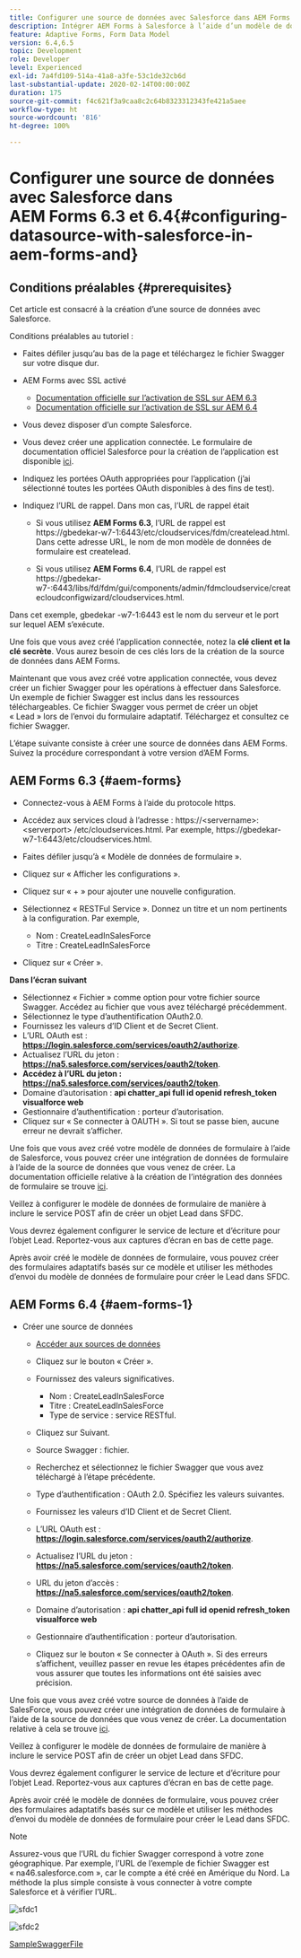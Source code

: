 ```yaml
---
title: Configurer une source de données avec Salesforce dans AEM Forms 6.3 et 6.4
description: Intégrer AEM Forms à Salesforce à l’aide d’un modèle de données de formulaire
feature: Adaptive Forms, Form Data Model
version: 6.4,6.5
topic: Development
role: Developer
level: Experienced
exl-id: 7a4fd109-514a-41a8-a3fe-53c1de32cb6d
last-substantial-update: 2020-02-14T00:00:00Z
duration: 175
source-git-commit: f4c621f3a9caa8c2c64b8323312343fe421a5aee
workflow-type: ht
source-wordcount: '816'
ht-degree: 100%

---
```


# Configurer une source de données avec Salesforce dans AEM Forms 6.3 et 6.4{#configuring-datasource-with-salesforce-in-aem-forms-and}

## Conditions préalables {#prerequisites}

Cet article est consacré à la création d’une source de données avec Salesforce.

Conditions préalables au tutoriel :

* Faites défiler jusqu’au bas de la page et téléchargez le fichier Swagger sur votre disque dur.
* AEM Forms avec SSL activé

   * [Documentation officielle sur l’activation de SSL sur AEM 6.3](https://helpx.adobe.com/fr/experience-manager/6-3/sites/administering/using/ssl-by-default.html)
   * [Documentation officielle sur l’activation de SSL sur AEM 6.4](https://helpx.adobe.com/fr/experience-manager/6-4/sites/administering/using/ssl-by-default.html)

* Vous devez disposer d’un compte Salesforce.
* Vous devez créer une application connectée. Le formulaire de documentation officiel Salesforce pour la création de l’application est disponible [ici](https://help.salesforce.com/articleView?id=connected_app_create.htm&amp;type=0).
* Indiquez les portées OAuth appropriées pour l’application (j’ai sélectionné toutes les portées OAuth disponibles à des fins de test).
* Indiquez l’URL de rappel. Dans mon cas, l’URL de rappel était

   * Si vous utilisez **AEM Forms 6.3**, l’URL de rappel est https://gbedekar-w7-1:6443/etc/cloudservices/fdm/createlead.html. Dans cette adresse URL, le nom de mon modèle de données de formulaire est createlead.

   * Si vous utilisez **AEM Forms 6.4**, l’URL de rappel est https://gbedekar-w7-:6443/libs/fd/fdm/gui/components/admin/fdmcloudservice/createcloudconfigwizard/cloudservices.html.

Dans cet exemple, gbedekar -w7-1:6443 est le nom du serveur et le port sur lequel AEM s’exécute.

Une fois que vous avez créé l’application connectée, notez la **clé client et la clé secrète**. Vous aurez besoin de ces clés lors de la création de la source de données dans AEM Forms.

Maintenant que vous avez créé votre application connectée, vous devez créer un fichier Swagger pour les opérations à effectuer dans Salesforce. Un exemple de fichier Swagger est inclus dans les ressources téléchargeables. Ce fichier Swagger vous permet de créer un objet « Lead » lors de l’envoi du formulaire adaptatif. Téléchargez et consultez ce fichier Swagger.

L’étape suivante consiste à créer une source de données dans AEM Forms. Suivez la procédure correspondant à votre version d’AEM Forms.

## AEM Forms 6.3 {#aem-forms}

* Connectez-vous à AEM Forms à l’aide du protocole https.
* Accédez aux services cloud à l’adresse : https://&lt;servername>:&lt;serverport> /etc/cloudservices.html. Par exemple, https://gbedekar-w7-1:6443/etc/cloudservices.html.
* Faites défiler jusqu’à « Modèle de données de formulaire ».
* Cliquez sur « Afficher les configurations ».
* Cliquez sur « + » pour ajouter une nouvelle configuration.
* Sélectionnez « RESTFul Service ». Donnez un titre et un nom pertinents à la configuration. Par exemple,

   * Nom : CreateLeadInSalesForce
   * Titre : CreateLeadInSalesForce

* Cliquez sur « Créer ».

**Dans l’écran suivant**

* Sélectionnez « Fichier » comme option pour votre fichier source Swagger. Accédez au fichier que vous avez téléchargé précédemment.
* Sélectionnez le type d’authentification OAuth2.0.
* Fournissez les valeurs d’ID Client et de Secret Client.
* L’URL OAuth est : **https://login.salesforce.com/services/oauth2/authorize**.
* Actualisez l’URL du jeton : **https://na5.salesforce.com/services/oauth2/token**.
* **Accédez à l’URL du jeton : https://na5.salesforce.com/services/oauth2/token**.
* Domaine d’autorisation : **api chatter_api full id openid refresh_token visualforce web**
* Gestionnaire d’authentification : porteur d’autorisation.
* Cliquez sur « Se connecter à OAUTH ». Si tout se passe bien, aucune erreur ne devrait s’afficher.

Une fois que vous avez créé votre modèle de données de formulaire à l’aide de Salesforce, vous pouvez créer une intégration de données de formulaire à l’aide de la source de données que vous venez de créer. La documentation officielle relative à la création de l’intégration des données de formulaire se trouve [ici](https://helpx.adobe.com/fr/aem-forms/6-3/data-integration.html).

Veillez à configurer le modèle de données de formulaire de manière à inclure le service POST afin de créer un objet Lead dans SFDC.

Vous devrez également configurer le service de lecture et d’écriture pour l’objet Lead. Reportez-vous aux captures d’écran en bas de cette page.

Après avoir créé le modèle de données de formulaire, vous pouvez créer des formulaires adaptatifs basés sur ce modèle et utiliser les méthodes d’envoi du modèle de données de formulaire pour créer le Lead dans SFDC.

## AEM Forms 6.4 {#aem-forms-1}

* Créer une source de données

   * [Accéder aux sources de données](http://localhost:4502/libs/fd/fdm/gui/components/admin/fdmcloudservice/fdm.html/conf/global)

   * Cliquez sur le bouton « Créer ».
   * Fournissez des valeurs significatives.

      * Nom : CreateLeadInSalesForce
      * Titre : CreateLeadInSalesForce
      * Type de service : service RESTful.

   * Cliquez sur Suivant.
   * Source Swagger : fichier.
   * Recherchez et sélectionnez le fichier Swagger que vous avez téléchargé à l’étape précédente.
   * Type d’authentification : OAuth 2.0. Spécifiez les valeurs suivantes.
   * Fournissez les valeurs d’ID Client et de Secret Client.
   * L’URL OAuth est : **https://login.salesforce.com/services/oauth2/authorize**.
   * Actualisez l’URL du jeton : **https://na5.salesforce.com/services/oauth2/token**.
   * URL du jeton d’accès : **https://na5.salesforce.com/services/oauth2/token**.
   * Domaine d’autorisation : **api chatter_api full id openid refresh_token visualforce web**
   * Gestionnaire d’authentification : porteur d’autorisation.
   * Cliquez sur le bouton « Se connecter à OAuth ». Si des erreurs s’affichent, veuillez passer en revue les étapes précédentes afin de vous assurer que toutes les informations ont été saisies avec précision.

Une fois que vous avez créé votre source de données à l’aide de SalesForce, vous pouvez créer une intégration de données de formulaire à l’aide de la source de données que vous venez de créer. La documentation relative à cela se trouve [ici](https://helpx.adobe.com/fr/experience-manager/6-4/forms/using/create-form-data-models.html).

Veillez à configurer le modèle de données de formulaire de manière à inclure le service POST afin de créer un objet Lead dans SFDC.

Vous devrez également configurer le service de lecture et d’écriture pour l’objet Lead. Reportez-vous aux captures d’écran en bas de cette page.

Après avoir créé le modèle de données de formulaire, vous pouvez créer des formulaires adaptatifs basés sur ce modèle et utiliser les méthodes d’envoi du modèle de données de formulaire pour créer le Lead dans SFDC.

>[!NOTE]
>
>Assurez-vous que l’URL du fichier Swagger correspond à votre zone géographique. Par exemple, l’URL de l’exemple de fichier Swagger est « na46.salesforce.com », car le compte a été créé en Amérique du Nord. La méthode la plus simple consiste à vous connecter à votre compte Salesforce et à vérifier l’URL.

![sfdc1](assets/sfdc1.gif)

![sfdc2](assets/sfdc2.png)

[SampleSwaggerFile](assets/swagger-sales-force-lead.json)
